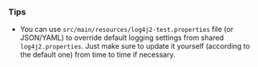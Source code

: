 
### Tips

* You can use `src/main/resources/log4j2-test.properties` file (or JSON/YAML) to override default logging settings from shared `log4j2.properties`. Just make sure to update it yourself (according to the default one) from time to time if necessary.


